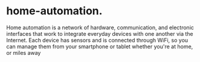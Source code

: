 # home-automation.
Home automation is a network of hardware, communication, and electronic interfaces that work to integrate everyday devices with one another via the Internet. Each device has sensors and is connected through WiFi, so you can manage them from your smartphone or tablet whether you're at home, or miles away
